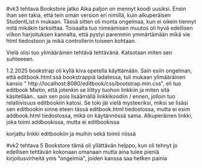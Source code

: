 #vk3 tehtava Bookstore jatko
Aika paljon on mennyt koodi uusiksi. Ensin ihan sen takia, että tein oman version eri nimillä, kuin alkuperäisen StudentList:n mukaan. Tässä sitten oli monta ongelmaa, kun ei oikein tiennyt mitä mikäkin tarkoittaa. Toisaalta tuo nimeämisen muutos oli hyvä edellisen viikon harjoituksen kannalta, että pystyi paremmin ymmärtämään mikä vie html tiedostoon ja mikä controllerin toiseen kohtaan. 

Vielä olisi tuo ylimääräinen tehtävä tehtävänä. Katsotaan miten sen suhteeeen. 

1.2.2025 bookstrap oli kyllä kiva opetella käyttämään. 
Sain esiin ongelman, että editbook.html:ssä bookstrappiä ladatessa, tuli mukaan ylimääräinen kansio " http://localhost:8080/editbook/css/bootstrap.min.css", eli tuo editbook
Mietin, että jotenkin se liittyy tuohon linkkiin ja miten sitä käsitellään.. sain sen pois lisäämällä linkkikoodiin / ennen, jolloin tuo relatiivisuus editbookiin katosi. Se toki jäi vielä mysteeriksi, miksi se lisäsi sen editbookin sinne eteen tässä editbook.html tiedostossa, mutta ei esim addbook.html tiedostossa, mikä on käytännössä sama.
Alkuperäinen linkki, joka toimi addbookissa, mutta ei editbookissa
 <link type="text/css" rel="stylesheet" href="css/bootstrap.min.css" th:href="@{css/bootstrap.min.css}" />
korjattu linkki editbookiin ja muihin sekä toimii niissä
 <link type="text/css" rel="stylesheet" href="/css/bootstrap.min.css" th:href="@{/css/bootstrap.min.css}" />

#vk2 tehtava 5 Bookstore
tämä oli yllättävän helppo, kun oli tehnyt jo edellisen tehtävän kokonaan omanaan
mutta aina tulee pieniä kirjoitusvirheitä yms "ongelmia", joiden kanssa saa hetken painia
